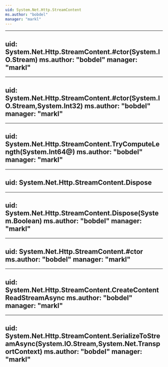 ```yaml
---
uid: System.Net.Http.StreamContent
ms.author: "bobdel"
manager: "markl"
---
```


---
uid: System.Net.Http.StreamContent.#ctor(System.IO.Stream)
ms.author: "bobdel"
manager: "markl"
---

---
uid: System.Net.Http.StreamContent.#ctor(System.IO.Stream,System.Int32)
ms.author: "bobdel"
manager: "markl"
---

---
uid: System.Net.Http.StreamContent.TryComputeLength(System.Int64@)
ms.author: "bobdel"
manager: "markl"
---

---
uid: System.Net.Http.StreamContent.Dispose
---

---
uid: System.Net.Http.StreamContent.Dispose(System.Boolean)
ms.author: "bobdel"
manager: "markl"
---

---
uid: System.Net.Http.StreamContent.#ctor
ms.author: "bobdel"
manager: "markl"
---

---
uid: System.Net.Http.StreamContent.CreateContentReadStreamAsync
ms.author: "bobdel"
manager: "markl"
---

---
uid: System.Net.Http.StreamContent.SerializeToStreamAsync(System.IO.Stream,System.Net.TransportContext)
ms.author: "bobdel"
manager: "markl"
---
